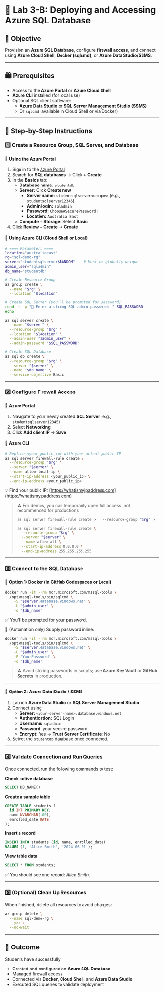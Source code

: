 # 💾 **Lab 3-B: Deploying and Accessing Azure SQL Database**

## 🎯 **Objective**

Provision an **Azure SQL Database**, configure **firewall access**, and connect using **Azure Cloud Shell**, **Docker (sqlcmd)**, or **Azure Data Studio/SSMS**.

---

## 🛍️ **Prerequisites**

- Access to the **Azure Portal** or **Azure Cloud Shell**
- **Azure CLI** installed (for local use)
- Optional SQL client software:
  - **Azure Data Studio** or **SQL Server Management Studio (SSMS)**
  - Or `sqlcmd` (available in Cloud Shell or via Docker)

---

## 👣 **Step-by-Step Instructions**

### 1️⃣ Create a Resource Group, SQL Server, and Database

#### 🔹 Using the Azure Portal

1. Sign in to the [Azure Portal](https://portal.azure.com)  
2. Search for **SQL databases** → Click **+ Create**
3. In the **Basics** tab:
   - **Database name:** `studentdb`
   - **Server:** Click **Create new**
     - **Server name:** `studentsqlserver<unique>` (e.g., `studentsqlserver12345`)
     - **Admin login:** `sqladmin`
     - **Password:** `ChooseASecurePassword!`
     - **Location:** `Australia East`
   - **Compute + Storage:** Select **Basic**
4. Click **Review + Create** → **Create**

#### 🔹 Using Azure CLI (Cloud Shell or Local)

```bash
# ==== Parameters ====
location="australiaeast"
rg="sql-demo-rg"
server="studentsqlserver$RANDOM"    # Must be globally unique
admin_user="sqladmin"
db_name="studentdb"

# Create Resource Group
az group create \
  --name "$rg" \
  --location "$location"

# Create SQL Server (you’ll be prompted for password)
read -s -p "🔑 Enter a strong SQL admin password: " SQL_PASSWORD
echo

az sql server create \
  --name "$server" \
  --resource-group "$rg" \
  --location "$location" \
  --admin-user "$admin_user" \
  --admin-password "$SQL_PASSWORD"

# Create SQL Database
az sql db create \
  --resource-group "$rg" \
  --server "$server" \
  --name "$db_name" \
  --service-objective Basic
```

---

### 2️⃣ Configure Firewall Access

#### 🔹 Azure Portal
1. Navigate to your newly created **SQL Server** (e.g., `studentsqlserver12345`)
2. Select **Networking**
3. Click **Add client IP** → **Save**

#### 🔹 Azure CLI
```bash
# Replace <your_public_ip> with your actual public IP
az sql server firewall-rule create \
  --resource-group "$rg" \
  --server "$server" \
  --name allow-local-ip \
  --start-ip-address <your_public_ip> \
  --end-ip-address <your_public_ip>
```

💡 Find your public IP: [https://whatismyipaddress.com](https://whatismyipaddress.com)

> ⚠️ For demos, you can temporarily open full access (not recommended for production):
> ```bash
> az sql server firewall-rule create >   --resource-group "$rg" >   --server "$server" >   --name allow-all >   --start-ip-address 0.0.0.0 >   --end-ip-address 255.255.255.255
> ```
> ```bash
> az sql server firewall-rule create \
>   --resource-group "$rg" \
>   --server "$server" \
>   --name allow-all \
>   --start-ip-address 0.0.0.0 \
>   --end-ip-address 255.255.255.255
> ```

---

### 3️⃣ Connect to the SQL Database

#### 🐳 **Option 1: Docker (in GitHub Codespaces or Local)**
```bash
docker run -it --rm mcr.microsoft.com/mssql-tools \
  /opt/mssql-tools/bin/sqlcmd \
    -S "$server.database.windows.net" \
    -U "$admin_user" \
    -d "$db_name"
```

✅ You’ll be prompted for your password.

📌 (Automation only) Supply password inline:
```bash
docker run -it --rm mcr.microsoft.com/mssql-tools \
  /opt/mssql-tools/bin/sqlcmd \
    -S "$server.database.windows.net" \
    -U "$admin_user" \
    -P 'YourPassword' \
    -d "$db_name"
```

> ⚠️ Avoid storing passwords in scripts; use **Azure Key Vault** or **GitHub Secrets** in production.

---

#### 🧰 **Option 2: Azure Data Studio / SSMS**

1. Launch **Azure Data Studio** or **SQL Server Management Studio**  
2. Connect using:
   - **Server:** `<your-server-name>.database.windows.net`
   - **Authentication:** SQL Login  
   - **Username:** `sqladmin`  
   - **Password:** your secure password  
   - **Encrypt:** Yes → **Trust Server Certificate:** No  
3. Select the `studentdb` database once connected.

---

### 4️⃣ Validate Connection and Run Queries

Once connected, run the following commands to test:

**Check active database**
```sql
SELECT DB_NAME();
```

**Create a sample table**
```sql
CREATE TABLE students (
  id INT PRIMARY KEY,
  name NVARCHAR(100),
  enrolled_date DATE
);
```

**Insert a record**
```sql
INSERT INTO students (id, name, enrolled_date)
VALUES (1, 'Alice Smith', '2024-06-01');
```

**View table data**
```sql
SELECT * FROM students;
```

✅ You should see one record: *Alice Smith*.

---

### 5️⃣ (Optional) Clean Up Resources

When finished, delete all resources to avoid charges:

```bash
az group delete \
  --name sql-demo-rg \
  --yes \
  --no-wait
```

---

## 🧩 **Outcome**

Students have successfully:
- Created and configured an **Azure SQL Database**
- Managed firewall access
- Connected via **Docker**, **Cloud Shell**, and **Azure Data Studio**
- Executed SQL queries to validate deployment  
